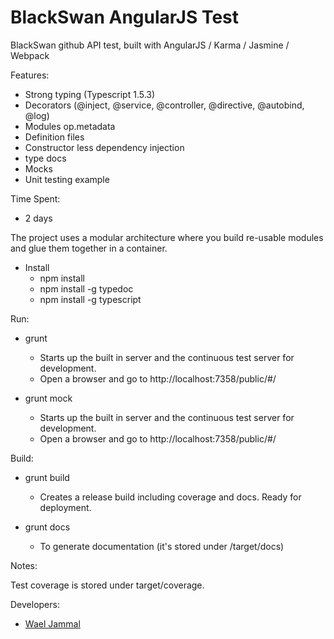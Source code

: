 # BlackSwan AngularJS Test

BlackSwan github API test, built with AngularJS / Karma / Jasmine / Webpack

Features:
- Strong typing (Typescript 1.5.3)
- Decorators (@inject, @service, @controller, @directive, @autobind, @log)
- Modules op.metadata
- Definition files
- Constructor less dependency injection
- type docs
- Mocks
- Unit testing example

Time Spent:
- 2 days

The project uses a modular architecture where you build re-usable modules and glue them together in a container.

- Install
    - npm install
    - npm install -g typedoc
    - npm install -g typescript

Run:

- grunt
    - Starts up the built in server and the continuous test server for development.
    - Open a browser and go to http://localhost:7358/public/#/

- grunt mock
    - Starts up the built in server and the continuous test server for development.
    - Open a browser and go to http://localhost:7358/public/#/
    
Build:

- grunt build
    - Creates a release build including coverage and docs. Ready for deployment.

- grunt docs 
    - To generate documentation (it's stored under /target/docs)

Notes:

Test coverage is stored under target/coverage.

Developers:

- [Wael Jammal](https://github.com/waeljammal)